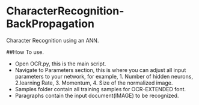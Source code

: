 # CharacterRecognition-BackPropagation
Character Recognition using an ANN.

##How To use.
- Open OCR.py, this is the main script.
- Navigate to Parameters section, this is where you can adjust all input parameters to your network, for example, 1. Number of hidden neurons, 2.learning Rate, 3. Momentum, 4. Size of the normalized image.
- Samples folder contain all training samples for OCR-EXTENDED font.
- Paragraphs contain the input document(IMAGE) to be recognized.

